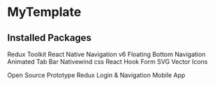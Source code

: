 # MyTemplate

Installed Packages
-------------------
Redux Toolkit
React Native Navigation v6
Floating Bottom Navigation
Animated Tab Bar
Nativewind css
React Hook Form
SVG
Vector Icons


Open Source Prototype Redux Login &amp; Navigation Mobile App
